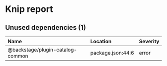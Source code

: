 # Knip report

## Unused dependencies (1)

| Name                             | Location          | Severity |
| :------------------------------- | :---------------- | :------- |
| @backstage/plugin-catalog-common | package.json:44:6 | error    |
